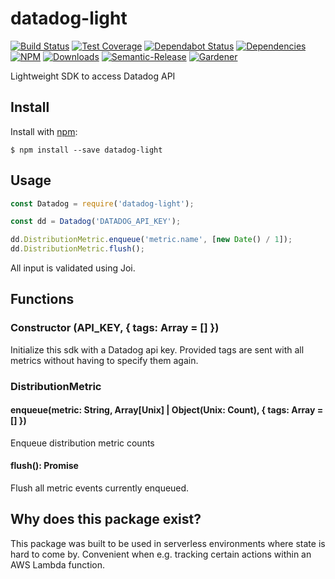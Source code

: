 # datadog-light

[![Build Status](https://circleci.com/gh/blackflux/datadog-light.png?style=shield)](https://circleci.com/gh/blackflux/datadog-light)
[![Test Coverage](https://img.shields.io/coveralls/blackflux/datadog-light/master.svg)](https://coveralls.io/github/blackflux/datadog-light?branch=master)
[![Dependabot Status](https://api.dependabot.com/badges/status?host=github&repo=blackflux/datadog-light)](https://dependabot.com)
[![Dependencies](https://david-dm.org/blackflux/datadog-light/status.svg)](https://david-dm.org/blackflux/datadog-light)
[![NPM](https://img.shields.io/npm/v/datadog-light.svg)](https://www.npmjs.com/package/datadog-light)
[![Downloads](https://img.shields.io/npm/dt/datadog-light.svg)](https://www.npmjs.com/package/datadog-light)
[![Semantic-Release](https://github.com/blackflux/js-gardener/blob/master/assets/icons/semver.svg)](https://github.com/semantic-release/semantic-release)
[![Gardener](https://github.com/blackflux/js-gardener/blob/master/assets/badge.svg)](https://github.com/blackflux/js-gardener)

Lightweight SDK to access Datadog API

## Install

Install with [npm](https://www.npmjs.com/):

    $ npm install --save datadog-light

## Usage

<!-- eslint-disable-next-line import/no-unresolved, import/no-extraneous-dependencies -->
```js
const Datadog = require('datadog-light');

const dd = Datadog('DATADOG_API_KEY');

dd.DistributionMetric.enqueue('metric.name', [new Date() / 1]);
dd.DistributionMetric.flush();
```

All input is validated using Joi.

## Functions

### Constructor (API_KEY, { tags: Array = [] })

Initialize this sdk with a Datadog api key. Provided tags are sent with all metrics without having to specify them again.

### DistributionMetric

#### enqueue(metric: String, Array[Unix] | Object(Unix: Count), { tags: Array = [] })

Enqueue distribution metric counts

#### flush(): Promise<bool>

Flush all metric events currently enqueued.

## Why does this package exist?

This package was built to be used in serverless environments where state is hard to come by. Convenient when e.g. tracking certain actions within an AWS Lambda function.
